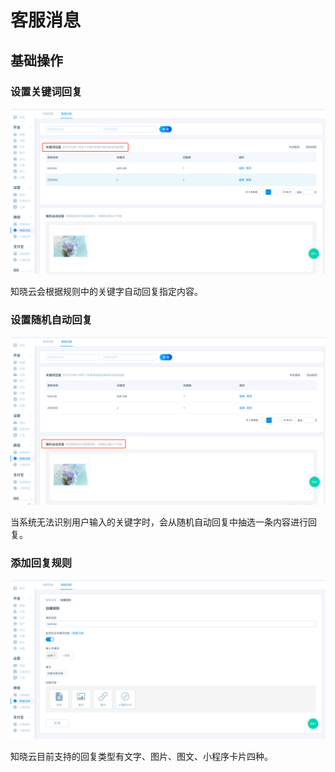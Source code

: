 # 客服消息

## 基础操作

### 设置关键词回复

![设置关键词回复](/images/dashboard/miniapp/keyword-reply.png)

知晓云会根据规则中的关键字自动回复指定内容。

### 设置随机自动回复

![设置关键词回复](/images/dashboard/miniapp/random-reply.png)

当系统无法识别用户输入的关键字时，会从随机自动回复中抽选一条内容进行回复。

### 添加回复规则

![添加回复规则](/images/dashboard/miniapp/add-reply-rule.png)

知晓云目前支持的回复类型有文字、图片、图文、小程序卡片四种。
